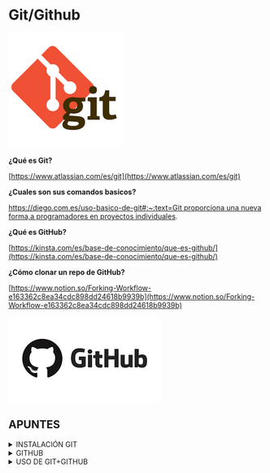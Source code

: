 # Git/Github

![Git%20Github%20af181a2ef8fc4360a6083def18961d9e/download.png](Git%20Github%20af181a2ef8fc4360a6083def18961d9e/download.png)

**¿Qué es Git?**

[https://www.atlassian.com/es/git](https://www.atlassian.com/es/git)

**¿Cuales son sus comandos basicos?**

[https://diego.com.es/uso-basico-de-git#:~:text=Git proporciona una nueva forma,a programadores en proyectos individuales](https://diego.com.es/uso-basico-de-git#:~:text=Git%20proporciona%20una%20nueva%20forma,a%20programadores%20en%20proyectos%20individuales).

**¿Qué es GitHub?**

[https://kinsta.com/es/base-de-conocimiento/que-es-github/](https://kinsta.com/es/base-de-conocimiento/que-es-github/)

**¿Cómo clonar un repo de GitHub?**

[https://www.notion.so/Forking-Workflow-e163362c8ea34cdc898dd24618b9939b](https://www.notion.so/Forking-Workflow-e163362c8ea34cdc898dd24618b9939b)

![Git%20Github%20af181a2ef8fc4360a6083def18961d9e/download%201.png](Git%20Github%20af181a2ef8fc4360a6083def18961d9e/download%201.png)

## APUNTES

<details>
<summary>INSTALACIÓN GIT</summary>
## Primer Paso:

Nos dirigimos al siguiente enlace "[https://git-scm.com/](https://git-scm.com/)" damos clic en el botón de descarga para Windows:

- *Img*

    ![Git%20Github%20af181a2ef8fc4360a6083def18961d9e/Untitled.png](Git%20Github%20af181a2ef8fc4360a6083def18961d9e/Untitled.png)

Una vez descargado el instalador, damos click en él.

Se nos abrirá el asistente de instalador, damos click en Next> para aceptar la licencia

Seguidamente elegimos la ruta de instalación

- *Img*

    ![Git%20Github%20af181a2ef8fc4360a6083def18961d9e/Untitled%201.png](Git%20Github%20af181a2ef8fc4360a6083def18961d9e/Untitled%201.png)

Después seleccionamos los componentes, "On the desktop" y "Fuentes TrueType"

- *Img*

    ![Git%20Github%20af181a2ef8fc4360a6083def18961d9e/Untitled%202.png](Git%20Github%20af181a2ef8fc4360a6083def18961d9e/Untitled%202.png)

En el siguiente recuadro elegimos el editor de texto que deseamos ocupar, en este caso elegimos Notepad++

- *Img*

    ![Git%20Github%20af181a2ef8fc4360a6083def18961d9e/Untitled%203.png](Git%20Github%20af181a2ef8fc4360a6083def18961d9e/Untitled%203.png)

En el siguiente cuadro, elegimos la tercera opción y presionamos "Next>"

- *Img*

    ![Git%20Github%20af181a2ef8fc4360a6083def18961d9e/Untitled%204.png](Git%20Github%20af181a2ef8fc4360a6083def18961d9e/Untitled%204.png)

En los siguientes cuadros solo presionamos "Next>"

- *Img*

    ![Git%20Github%20af181a2ef8fc4360a6083def18961d9e/Untitled%205.png](Git%20Github%20af181a2ef8fc4360a6083def18961d9e/Untitled%205.png)

    ![Git%20Github%20af181a2ef8fc4360a6083def18961d9e/Untitled%206.png](Git%20Github%20af181a2ef8fc4360a6083def18961d9e/Untitled%206.png)

    ![Git%20Github%20af181a2ef8fc4360a6083def18961d9e/Untitled%207.png](Git%20Github%20af181a2ef8fc4360a6083def18961d9e/Untitled%207.png)

    ![Git%20Github%20af181a2ef8fc4360a6083def18961d9e/Untitled%208.png](Git%20Github%20af181a2ef8fc4360a6083def18961d9e/Untitled%208.png)

En el siguiente cuadro elegimos la opción "None" y luego presionamos "Next>"

- *Img*

    ![Git%20Github%20af181a2ef8fc4360a6083def18961d9e/Untitled%209.png](Git%20Github%20af181a2ef8fc4360a6083def18961d9e/Untitled%209.png)

En el siguiente cuadro marcamos las 2 casillas y luego presionamos "Next>"

- *Img*

    ![Git%20Github%20af181a2ef8fc4360a6083def18961d9e/Untitled%2010.png](Git%20Github%20af181a2ef8fc4360a6083def18961d9e/Untitled%2010.png)

En el siguiente cuadro solo presionamos "Install"

- *Img*

    ![Git%20Github%20af181a2ef8fc4360a6083def18961d9e/Untitled%2011.png](Git%20Github%20af181a2ef8fc4360a6083def18961d9e/Untitled%2011.png)

Se nos instalará Git y nos aparecerá el siguiente recuadro, donde debemos marcar "launch Git Bash" y desmarcar "View release notes" y presionamos "Next>"

- *Img*

    ![Git%20Github%20af181a2ef8fc4360a6083def18961d9e/Untitled%2012.png](Git%20Github%20af181a2ef8fc4360a6083def18961d9e/Untitled%2012.png)

Se nos abrirá la consola de Git, donde colocaremos el siguiente comando "git —version" para confirmar la versión de Git que se está usando.

- *Img*

    ![Git%20Github%20af181a2ef8fc4360a6083def18961d9e/Untitled%2013.png](Git%20Github%20af181a2ef8fc4360a6083def18961d9e/Untitled%2013.png)

    ![Git%20Github%20af181a2ef8fc4360a6083def18961d9e/Untitled%2014.png](Git%20Github%20af181a2ef8fc4360a6083def18961d9e/Untitled%2014.png)
</details>

<details>
<summary>GITHUB</summary>
- **CUENTA Y CLONACIÓN REPOSITORIO**

- 
</details>

<details>
<summary>USO DE GIT+GITHUB</summary>
Lo primero que debemos hacer es elegir el lugar donde vamos a clonar nuestro repositorio de GitHub

Despues lo que debemos escribir  por la consola de git es lo siguiente

```jsx
git clone <link del repo> (Ejemplo: https://github.com/javonunezz/repo1.git)
```

- *Img*

    ![Git%20Github%20af181a2ef8fc4360a6083def18961d9e/Untitled%2015.png](Git%20Github%20af181a2ef8fc4360a6083def18961d9e/Untitled%2015.png)

Luego se nos clonará los archivos del repositorio en la ubicación que elegimos:

- *Img*

    ![Git%20Github%20af181a2ef8fc4360a6083def18961d9e/Untitled%2016.png](Git%20Github%20af181a2ef8fc4360a6083def18961d9e/Untitled%2016.png)

Para modificar o crear archivos en el **repo global** (GitHub) primero debemos modificar o crear el archivo en nuestro **repo local** (Donde clonamos el proyecto), luego las modificaciones se pasaran a la **repo global.**

- Ejemplo

    Agreguemos un archivo Hola.txt a nuestro repo local

    - Img

        ![Git%20Github%20af181a2ef8fc4360a6083def18961d9e/Untitled%2017.png](Git%20Github%20af181a2ef8fc4360a6083def18961d9e/Untitled%2017.png)

Ahora bien primero que todo debemos corroborar el estado de los archivos de nuestro **repo local** ya que es importante ver los cambios realizados, para esto se usará el comando "git status" como se ve en la siguiente imagen:

```jsx
git status
```

- Img

    ![Git%20Github%20af181a2ef8fc4360a6083def18961d9e/Untitled%2018.png](Git%20Github%20af181a2ef8fc4360a6083def18961d9e/Untitled%2018.png)

Se usarán y se explicaran los siguientes comandos:

```jsx
git add
git commit
git push
git pull
```

Para esto nos basaremos en la siguiente imagen:

- *img*

    ![Git%20Github%20af181a2ef8fc4360a6083def18961d9e/128hsgntnsu9bww0y8sz.jpg](Git%20Github%20af181a2ef8fc4360a6083def18961d9e/128hsgntnsu9bww0y8sz.jpg)

![Git%20Github%20af181a2ef8fc4360a6083def18961d9e/Untitled%2019.png](Git%20Github%20af181a2ef8fc4360a6083def18961d9e/Untitled%2019.png)

![Git%20Github%20af181a2ef8fc4360a6083def18961d9e/Untitled%2020.png](Git%20Github%20af181a2ef8fc4360a6083def18961d9e/Untitled%2020.png)
</details>